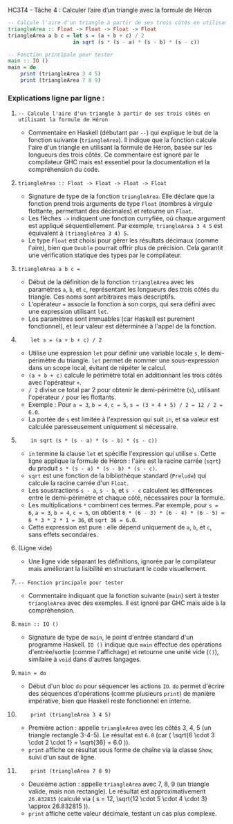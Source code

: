 HC3T4 - Tâche 4 : Calculer l’aire d’un triangle avec la formule de Héron

```haskell
-- Calcule l'aire d'un triangle à partir de ses trois côtés en utilisant la formule de Héron
triangleArea :: Float -> Float -> Float -> Float
triangleArea a b c = let s = (a + b + c) / 2
                     in sqrt (s * (s - a) * (s - b) * (s - c))

-- Fonction principale pour tester
main :: IO ()
main = do
    print (triangleArea 3 4 5)
    print (triangleArea 7 8 9)
```

### Explications ligne par ligne :

1. `-- Calcule l'aire d'un triangle à partir de ses trois côtés en utilisant la formule de Héron`  
   - Commentaire en Haskell (débutant par `--`) qui explique le but de la fonction suivante (`triangleArea`). Il indique que la fonction calcule l'aire d'un triangle en utilisant la formule de Héron, basée sur les longueurs des trois côtés. Ce commentaire est ignoré par le compilateur GHC mais est essentiel pour la documentation et la compréhension du code.

2. `triangleArea :: Float -> Float -> Float -> Float`  
   - Signature de type de la fonction `triangleArea`. Elle déclare que la fonction prend trois arguments de type `Float` (nombres à virgule flottante, permettant des décimales) et retourne un `Float`.  
   - Les flèches `->` indiquent une fonction curryfiée, où chaque argument est appliqué séquentiellement. Par exemple, `triangleArea 3 4 5` est équivalent à `(triangleArea 3 4) 5`.  
   - Le type `Float` est choisi pour gérer les résultats décimaux (comme l'aire), bien que `Double` pourrait offrir plus de précision. Cela garantit une vérification statique des types par le compilateur.

3. `triangleArea a b c =`  
   - Début de la définition de la fonction `triangleArea` avec les paramètres `a`, `b`, et `c`, représentant les longueurs des trois côtés du triangle. Ces noms sont arbitraires mais descriptifs.  
   - L'opérateur `=` associe la fonction à son corps, qui sera défini avec une expression utilisant `let`.  
   - Les paramètres sont immuables (car Haskell est purement fonctionnel), et leur valeur est déterminée à l'appel de la fonction.

4. `    let s = (a + b + c) / 2`  
   - Utilise une expression `let` pour définir une variable locale `s`, le demi-périmètre du triangle. `let` permet de nommer une sous-expression dans un scope local, évitant de répéter le calcul.  
   - `(a + b + c)` calcule le périmètre total en additionnant les trois côtés avec l'opérateur `+`.  
   - `/ 2` divise ce total par 2 pour obtenir le demi-périmètre (`s`), utilisant l'opérateur `/` pour les flottants.  
   - Exemple : Pour `a = 3`, `b = 4`, `c = 5`, `s = (3 + 4 + 5) / 2 = 12 / 2 = 6.0`.  
   - La portée de `s` est limitée à l'expression qui suit `in`, et sa valeur est calculée paresseusement uniquement si nécessaire.

5. `    in sqrt (s * (s - a) * (s - b) * (s - c))`  
   - `in` termine la clause `let` et spécifie l'expression qui utilise `s`. Cette ligne applique la formule de Héron : l'aire est la racine carrée (`sqrt`) du produit `s * (s - a) * (s - b) * (s - c)`.  
   - `sqrt` est une fonction de la bibliothèque standard (`Prelude`) qui calcule la racine carrée d'un `Float`.  
   - Les soustractions `s - a`, `s - b`, et `s - c` calculent les différences entre le demi-périmètre et chaque côté, nécessaires pour la formule.  
   - Les multiplications `*` combinent ces termes. Par exemple, pour `s = 6`, `a = 3`, `b = 4`, `c = 5`, on obtient `6 * (6 - 3) * (6 - 4) * (6 - 5) = 6 * 3 * 2 * 1 = 36`, et `sqrt 36 = 6.0`.  
   - Cette expression est pure : elle dépend uniquement de `a`, `b`, et `c`, sans effets secondaires.

6. (Ligne vide)  
   - Une ligne vide séparant les définitions, ignorée par le compilateur mais améliorant la lisibilité en structurant le code visuellement.

7. `-- Fonction principale pour tester`  
   - Commentaire indiquant que la fonction suivante (`main`) sert à tester `triangleArea` avec des exemples. Il est ignoré par GHC mais aide à la compréhension.

8. `main :: IO ()`  
   - Signature de type de `main`, le point d'entrée standard d'un programme Haskell. `IO ()` indique que `main` effectue des opérations d'entrée/sortie (comme l'affichage) et retourne une unité vide (`()`), similaire à `void` dans d'autres langages.

9. `main = do`  
   - Début d'un bloc `do` pour séquencer les actions `IO`. `do` permet d'écrire des séquences d'opérations (comme plusieurs `print`) de manière impérative, bien que Haskell reste fonctionnel en interne.

10. `    print (triangleArea 3 4 5)`  
    - Première action : appelle `triangleArea` avec les côtés 3, 4, 5 (un triangle rectangle 3-4-5). Le résultat est `6.0` (car \( \sqrt{6 \cdot 3 \cdot 2 \cdot 1} = \sqrt{36} = 6.0 \)).  
    - `print` affiche ce résultat sous forme de chaîne via la classe `Show`, suivi d'un saut de ligne.

11. `    print (triangleArea 7 8 9)`  
    - Deuxième action : appelle `triangleArea` avec 7, 8, 9 (un triangle valide, mais non rectangle). Le résultat est approximativement `26.832815` (calculé via \( s = 12, \sqrt{12 \cdot 5 \cdot 4 \cdot 3} \approx 26.832815 \)).  
    - `print` affiche cette valeur décimale, testant un cas plus complexe.

